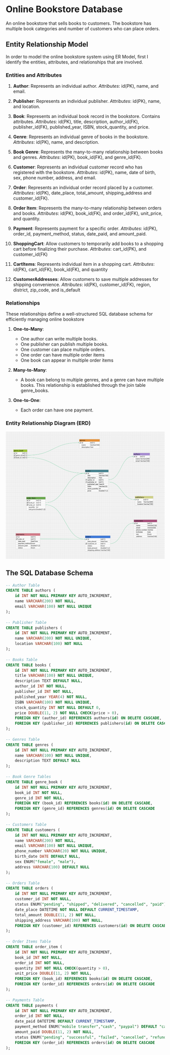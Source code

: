 # Online Bookstore Database
An online bookstore that sells books to customers. The bookstore has multiple book categories and number of customers who can place orders.

## Entity Relationship Model
In order to model the online bookstore system using ER Model, first I identify the entities, attributes, and relationships that are involved.

### Entities and Attributes

1. **Author**: Represents an individual author.
    *Attributes*: id(PK), name, and email.

2. **Publisher**: Represents an individual publisher.
    *Attributes*: id(PK), name, and location.

3. **Book**: Represents an individual book record in the bookstore. Contains attributes.
    *Attributes*: id(PK), title, description, author_id(FK), publisher_id(FK), published_year, ISBN, stock_quantity, and price.

4. **Genre**: Represents an individual genre of books in the bookstore.
    *Attributes*: id(PK), name, and description.

5. **Book Genre**: Represents the many-to-many relationship between books and genres.
    *Attributes*: id(PK), book_id(FK), and genre_id(FK).

6. **Customer**: Represents an individual customer record who has registered with the bookstore.
    *Attributes*: id(PK), name, date of birth, sex, phone number, address, and email.

7. **Order**: Represents an individual order record placed by a customer.
    *Attributes*: id(PK), date_place, total_amount, shipping_address and customer_id(FK).

8. **Order Item**: Represents the many-to-many relationship between orders and books.
    *Attributes*: id(PK), book_id(FK), and order_id(FK), unit_price, and quantity.

9. **Payment**: Represents payment for a specific order.
    *Attributes*: id(PK), order_id, payment_method, status, date_paid, and amount_paid.

10. **ShoppingCart**: Allow customers to temporarily add books to a shopping cart before finalizing their purchase.
    *Attributes*: cart_id(PK), and customer_id(FK) 

11. **CartItems**: Represents individual item in a shopping cart.
    *Attributes*: id(PK), cart_id(FK), book_id(FK), and quantity 

12. **CustomerAddresses**: Allow customers to save multiple addresses for shipping convenience.
    *Attributes*: id(PK), customer_id(FK), region, district, zip_code, and is_default

### Relationships
These relationships define a well-structured SQL database schema for efficiently managing online bookstore

1. **One-to-Many**:
   - One author can write multiple books.
   - One publisher can publish multiple books.
   - One customer can place multiple orders.
   - One order can have multiple order items
   - One book can appear in multiple order items

2. **Many-to-Many**:
   - A book can belong to multiple genres, and a genre can have multiple books. This relationship is established through the join table genre_books.

3. **One-to-One**:
   - Each order can have one payment.

### Entity Relationship Diagram (ERD)

   ![Bookstore ER Diagram](./bookstores-erd.png)

## The SQL Database Schema

```sql
-- Author Table
CREATE TABLE authors (
    id INT NOT NULL PRIMARY KEY AUTO_INCREMENT,
    name VARCHAR(200) NOT NULL,
    email VARCHAR(100) NOT NULL UNIQUE
);

-- Publisher Table
CREATE TABLE publishers (
    id INT NOT NULL PRIMARY KEY AUTO_INCREMENT,
    name VARCHAR(200) NOT NULL UNIQUE,
    location VARCHAR(100) NOT NULL
);

-- Books Table
CREATE TABLE books (
    id INT NOT NULL PRIMARY KEY AUTO_INCREMENT,
    title VARCHAR(100) NOT NULL UNIQUE,
    description TEXT DEFAULT NULL,
    author_id INT NOT NULL,
    publisher_id INT NOT NULL,
    published_year YEAR(4) NOT NULL,
    ISBN VARCHAR(100) NOT NULL UNIQUE,
    stock_quantity INT NOT NULL DEFAULT 0,
    price DOUBLE(11, 2) NOT NULL CHECK(price > 0),
    FOREIGN KEY (author_id) REFERENCES authors(id) ON DELETE CASCADE,
    FOREIGN KEY (publisher_id) REFERENCES publishers(id) ON DELETE CASCADE
);

-- Genres Table
CREATE TABLE genres (
    id INT NOT NULL PRIMARY KEY AUTO_INCREMENT,
    name VARCHAR(100) NOT NULL UNIQUE,
    description TEXT DEFAULT NULL
);

-- Book Genre Tables
CREATE TABLE genre_book (
    id INT NOT NULL PRIMARY KEY AUTO_INCREMENT,
    book_id INT NOT NULL,
    genre_id INT NOT NULL,
    FOREIGN KEY (book_id) REFERENCES books(id) ON DELETE CASCADE,
    FOREIGN KEY (genre_id) REFERENCES genres(id) ON DELETE CASCADE
);

-- Customers Table
CREATE TABLE customers (
    id INT NOT NULL PRIMARY KEY AUTO_INCREMENT,
    name VARCHAR(200) NOT NULL,
    email VARCHAR(100) NOT NULL UNIQUE,
    phone_number VARCHAR(20) NOT NULL UNIQUE,
    birth_date DATE DEFAULT NULL,
    sex ENUM("female", "male"),
    address VARCHAR(100) DEFAULT NULL
);

-- Orders Table
CREATE TABLE orders (
    id INT NOT NULL PRIMARY KEY AUTO_INCREMENT,
    customer_id INT NOT NULL,
    status ENUM("pending", "shipped", "delivered", "cancelled", "paid"),
    date_place DATETIME NOT NULL DEFAULT CURRENT_TIMESTAMP,
    total_amount DOUBLE(11, 2) NOT NULL,
    shipping_address VARCHAR(100) NOT NULL,
    FOREIGN KEY (customer_id) REFERENCES customers(id) ON DELETE CASCADE
);

-- Order Items Table
CREATE TABLE order_item (
    id INT NOT NULL PRIMARY KEY AUTO_INCREMENT,
    book_id INT NOT NULL,
    order_id INT NOT NULL,
    quantity INT NOT NULL CHECK(quantity > 0),
    unit_price DOUBLE(11, 2) NOT NULL,
    FOREIGN KEY (book_id) REFERENCES books(id) ON DELETE CASCADE,
    FOREIGN KEY (order_id) REFERENCES orders(id) ON DELETE CASCADE
);

-- Payments Table
CREATE TABLE payments (
    id INT NOT NULL PRIMARY KEY AUTO_INCREMENT,
    order_id INT NOT NULL,
    date_paid DATETIME DEFAULT CURRENT_TIMESTAMP,
    payment_method ENUM("mobile transfer","cash", "paypal") DEFAULT "cash",
    amount_paid DOUBLE(11, 2) NOT NULL,
    status ENUM("pending", "successful", "failed", "cancelled", "refunded"),
    FOREIGN KEY (order_id) REFERENCES orders(id) ON DELETE CASCADE
);
```
